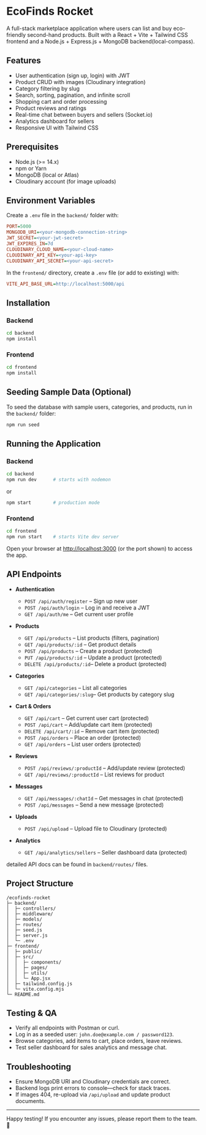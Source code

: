 # EcoFinds Rocket

A full-stack marketplace application where users can list and buy eco-friendly second-hand products. Built with a React + Vite + Tailwind CSS frontend and a Node.js + Express.js + MongoDB backend(local-compass).

## Features

- User authentication (sign up, login) with JWT
- Product CRUD with images (Cloudinary integration)
- Category filtering by slug
- Search, sorting, pagination, and infinite scroll
- Shopping cart and order processing
- Product reviews and ratings
- Real-time chat between buyers and sellers (Socket.io)
- Analytics dashboard for sellers
- Responsive UI with Tailwind CSS

## Prerequisites

- Node.js (>= 14.x)
- npm or Yarn
- MongoDB (local or Atlas)
- Cloudinary account (for image uploads)

## Environment Variables

Create a `.env` file in the `backend/` folder with:

```ini
PORT=5000
MONGODB_URI=<your-mongodb-connection-string>
JWT_SECRET=<your-jwt-secret>
JWT_EXPIRES_IN=7d
CLOUDINARY_CLOUD_NAME=<your-cloud-name>
CLOUDINARY_API_KEY=<your-api-key>
CLOUDINARY_API_SECRET=<your-api-secret>
```

In the `frontend/` directory, create a `.env` file (or add to existing) with:

```ini
VITE_API_BASE_URL=http://localhost:5000/api
```

## Installation

### Backend

```bash
cd backend
npm install
```

### Frontend

```bash
cd frontend
npm install
```

## Seeding Sample Data (Optional)

To seed the database with sample users, categories, and products, run in the `backend/` folder:

```bash
npm run seed
```

## Running the Application

### Backend

```bash
cd backend
npm run dev      # starts with nodemon
```  
or
```bash
npm start        # production mode
```

### Frontend

```bash
cd frontend
npm run start    # starts Vite dev server
```

Open your browser at [http://localhost:3000](http://localhost:3000) (or the port shown) to access the app.

## API Endpoints

- **Authentication**
  - `POST /api/auth/register` – Sign up new user
  - `POST /api/auth/login`    – Log in and receive a JWT
  - `GET /api/auth/me`        – Get current user profile

- **Products**
  - `GET /api/products`       – List products (filters, pagination)
  - `GET /api/products/:id`   – Get product details
  - `POST /api/products`      – Create a product (protected)
  - `PUT /api/products/:id`   – Update a product (protected)
  - `DELETE /api/products/:id`– Delete a product (protected)

- **Categories**
  - `GET /api/categories`     – List all categories
  - `GET /api/categories/:slug`– Get products by category slug

- **Cart & Orders**
  - `GET /api/cart`           – Get current user cart (protected)
  - `POST /api/cart`          – Add/update cart item (protected)
  - `DELETE /api/cart/:id`    – Remove cart item (protected)
  - `POST /api/orders`        – Place an order (protected)
  - `GET /api/orders`         – List user orders (protected)

- **Reviews**
  - `POST /api/reviews/:productId` – Add/update review (protected)
  - `GET /api/reviews/:productId`  – List reviews for product

- **Messages**
  - `GET /api/messages/:chatId` – Get messages in chat (protected)
  - `POST /api/messages`       – Send a new message (protected)

- **Uploads**
  - `POST /api/upload`        – Upload file to Cloudinary (protected)

- **Analytics**
  - `GET /api/analytics/sellers` – Seller dashboard data (protected)


detailed API docs can be found in `backend/routes/` files.

## Project Structure

```
/ecofinds-rocket
├─ backend/
│  ├─ controllers/
│  ├─ middleware/
│  ├─ models/
│  ├─ routes/
│  ├─ seed.js
│  ├─ server.js
│  └─ .env
├─ frontend/
│  ├─ public/
│  ├─ src/
│  │  ├─ components/
│  │  ├─ pages/
│  │  ├─ utils/
│  │  └─ App.jsx
│  ├─ tailwind.config.js
│  └─ vite.config.mjs
└─ README.md
```

## Testing & QA

- Verify all endpoints with Postman or curl.
- Log in as a seeded user: `john.doe@example.com / password123`.
- Browse categories, add items to cart, place orders, leave reviews.
- Test seller dashboard for sales analytics and message chat.

## Troubleshooting

- Ensure MongoDB URI and Cloudinary credentials are correct.
- Backend logs print errors to console—check for stack traces.
- If images 404, re-upload via `/api/upload` and update product documents.

---

Happy testing! If you encounter any issues, please report them to the team. 🎉
